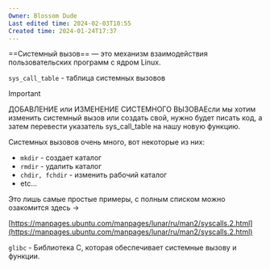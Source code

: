```yaml
---
Owner: Blossom Dude
Last edited time: 2024-02-03T10:55
Created time: 2024-01-24T17:37
---
```

==Системный вызов== — это механизм взаимодействия пользовательских программ с ядром Linux.

`sys_call_table` - таблица системных вызовов

> [!important]  
> ДОБАВЛЕНИЕ или ИЗМЕНЕНИЕ СИСТЕМНОГО ВЫЗОВАЕсли мы хотим изменить системный вызов или создать свой, нужно будет писать код, а затем перевести указатель sys_call_table на нашу новую функцию.  

  

Системных вызовов очень много, вот некоторые из них:

- `mkdir` - создает каталог
- `rmdir` - удалить каталог
- `chdir, fchdir` - изменить рабочий каталог
- etc…

  

Это лишь самые простые примеры, с полным списком можно озакомится здесь →  
  
[https://manpages.ubuntu.com/manpages/lunar/ru/man2/syscalls.2.html](https://manpages.ubuntu.com/manpages/lunar/ru/man2/syscalls.2.html)

  

`glibc` - Библиотека C, которая обеспечивает системные вызову и функции.